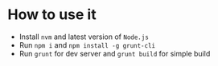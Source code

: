 # How to use it
- Install `nvm` and latest version of `Node.js`
- Run `npm i` and `npm install -g grunt-cli`
- Run `grunt` for dev server and `grunt build` for simple build